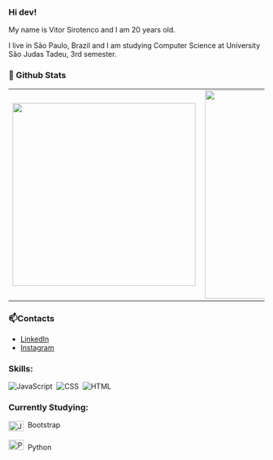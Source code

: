 ### Hi dev!

My name is Vitor Sirotenco and I am 20 years old.

I live in São Paulo, Brazil and I am studying Computer Science at University São Judas Tadeu, 3rd semester.

### 💬 Github Stats 

<center>
<table border="0" cellspacing="0" cellpadding="0">
  <tr>
      <td><img width="360px" align="left" src="https://github-readme-stats.vercel.app/api/top-langs/?username=VitorSirotenco&hide=html&layout=compact&theme=dracula&langs_count=10" /></td>
      <td><img width="410px" align="left" src="https://github-readme-stats.vercel.app/api?username=VitorSirotenco&theme=dracula&show_icons=true" /></td>
  </tr>  
</table>
</center>

### 📫Contacts
* [LinkedIn](https://www.linkedin.com/in/vitor-sirotenco-a985b3237/)
* [Instagram](https://www.instagram.com/vitor.sirotenco/)
 
 ### Skills:
![JavaScript](https://img.shields.io/badge/-JavaScript-0D1117?style=for-the-badge&logo=javascript&labelColor=0D1117)&nbsp;
![CSS](https://img.shields.io/badge/-CSS-0D1117?style=for-the-badge&logo=CSS3&logoColor=1572B6&labelColor=0D1117)&nbsp;
![HTML](https://img.shields.io/badge/HTML-0D1117?style=for-the-badge&logo=html5&logoColor=white)&nbsp;


### Currently Studying:
<img align="center" alt="Jay-Bootstrap" height="20" width="30" src="https://cdn.jsdelivr.net/gh/devicons/devicon/icons/bootstrap/bootstrap-original.svg" />&nbsp; Bootstrap<br>       
<img alt="Python" height="20" width="30" src="https://cdn.jsdelivr.net/gh/devicons/devicon/icons/python/python-original-wordmark.svg" />&nbsp; Python
          
          





